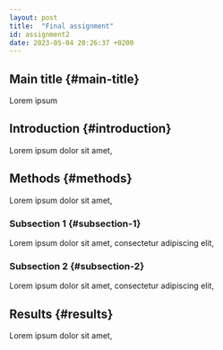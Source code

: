 ```yaml
---
layout: post
title:  "Final assignment"
id: assignment2
date: 2023-05-04 20:26:37 +0200
---
```


## Main title {#main-title}
Lorem ipsum 

## Introduction {#introduction}
Lorem ipsum dolor sit amet, 

## Methods {#methods}
Lorem ipsum dolor sit amet, 

### Subsection 1 {#subsection-1}
Lorem ipsum dolor sit amet, consectetur adipiscing elit, 

### Subsection 2 {#subsection-2}
Lorem ipsum dolor sit amet, consectetur adipiscing elit, 

## Results {#results}
Lorem ipsum dolor sit amet,